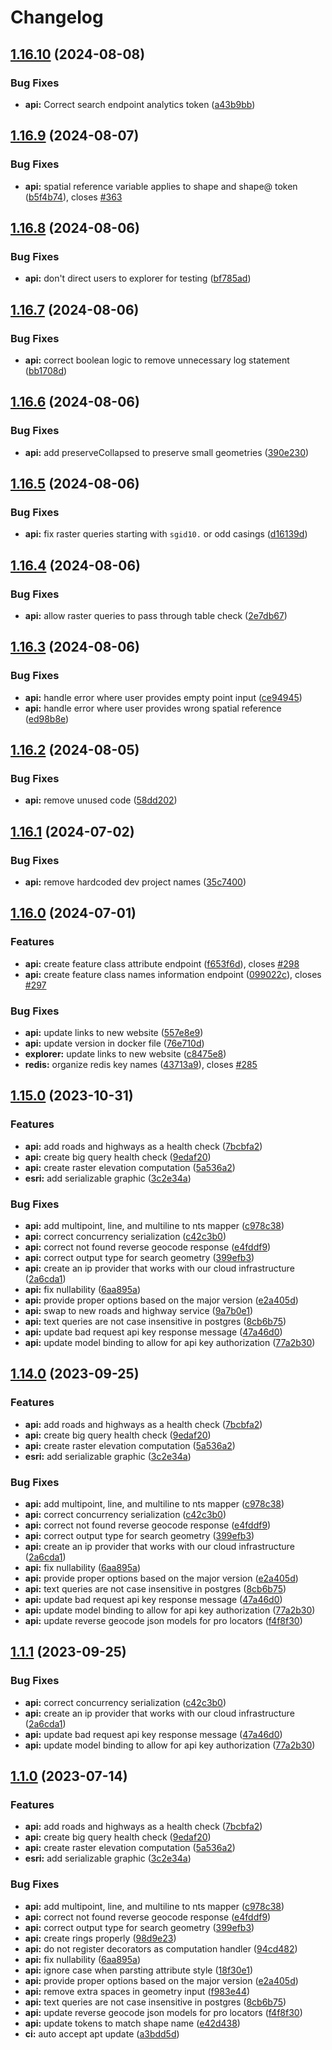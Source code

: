 # Changelog

## [1.16.10](https://github.com/agrc/api.mapserv.utah.gov/compare/api-v1.16.9...api-v1.16.10) (2024-08-08)


### Bug Fixes

* **api:** Correct search endpoint analytics token ([a43b9bb](https://github.com/agrc/api.mapserv.utah.gov/commit/a43b9bbf2d8064ed8444881febc2f1d1cc6f705e))

## [1.16.9](https://github.com/agrc/api.mapserv.utah.gov/compare/api-v1.16.8...api-v1.16.9) (2024-08-07)


### Bug Fixes

* **api:** spatial reference variable applies to shape and shape@ token ([b5f4b74](https://github.com/agrc/api.mapserv.utah.gov/commit/b5f4b74fdc22a5178b17102142197021613a1ced)), closes [#363](https://github.com/agrc/api.mapserv.utah.gov/issues/363)

## [1.16.8](https://github.com/agrc/api.mapserv.utah.gov/compare/api-v1.16.7...api-v1.16.8) (2024-08-06)


### Bug Fixes

* **api:** don't direct users to explorer for testing ([bf785ad](https://github.com/agrc/api.mapserv.utah.gov/commit/bf785ad7136929f19e411b970695e50be98abb56))

## [1.16.7](https://github.com/agrc/api.mapserv.utah.gov/compare/api-v1.16.6...api-v1.16.7) (2024-08-06)


### Bug Fixes

* **api:** correct boolean logic to remove unnecessary log statement ([bb1708d](https://github.com/agrc/api.mapserv.utah.gov/commit/bb1708d99cf77206bdc44392145ea20982d4ee0b))

## [1.16.6](https://github.com/agrc/api.mapserv.utah.gov/compare/api-v1.16.5...api-v1.16.6) (2024-08-06)


### Bug Fixes

* **api:** add preserveCollapsed to preserve small geometries ([390e230](https://github.com/agrc/api.mapserv.utah.gov/commit/390e230e54ec37eff918ea761dafd1ce7dd9528c))

## [1.16.5](https://github.com/agrc/api.mapserv.utah.gov/compare/api-v1.16.4...api-v1.16.5) (2024-08-06)


### Bug Fixes

* **api:** fix raster queries starting with `sgid10.` or odd casings ([d16139d](https://github.com/agrc/api.mapserv.utah.gov/commit/d16139d0fa6596a24d6f9d1b8f330d1e5251cb71))

## [1.16.4](https://github.com/agrc/api.mapserv.utah.gov/compare/api-v1.16.3...api-v1.16.4) (2024-08-06)


### Bug Fixes

* **api:** allow raster queries to pass through table check ([2e7db67](https://github.com/agrc/api.mapserv.utah.gov/commit/2e7db6732da0f11a2f32bf1ba4bd1a58b3adca77))

## [1.16.3](https://github.com/agrc/api.mapserv.utah.gov/compare/api-v1.16.2...api-v1.16.3) (2024-08-06)


### Bug Fixes

* **api:** handle error where user provides empty point input ([ce94945](https://github.com/agrc/api.mapserv.utah.gov/commit/ce949458d167b39740a592656f7e6c0e8e8855f5))
* **api:** handle error where user provides wrong spatial reference ([ed98b8e](https://github.com/agrc/api.mapserv.utah.gov/commit/ed98b8ea57de0aaacf615c8449f5bbfe79b9f7d2))

## [1.16.2](https://github.com/agrc/api.mapserv.utah.gov/compare/api-v1.16.1...api-v1.16.2) (2024-08-05)


### Bug Fixes

* **api:** remove unused code ([58dd202](https://github.com/agrc/api.mapserv.utah.gov/commit/58dd202425a181166c61cafe9d7d8516ec6830c5))

## [1.16.1](https://github.com/agrc/api.mapserv.utah.gov/compare/api-v1.16.0...api-v1.16.1) (2024-07-02)


### Bug Fixes

* **api:** remove hardcoded dev project names ([35c7400](https://github.com/agrc/api.mapserv.utah.gov/commit/35c740077d252d3a9eba821708bc3be82c9d6715))

## [1.16.0](https://github.com/agrc/api.mapserv.utah.gov/compare/api-v1.15.0...api-v1.16.0) (2024-07-01)


### Features

* **api:** create feature class attribute endpoint ([f653f6d](https://github.com/agrc/api.mapserv.utah.gov/commit/f653f6d4e2f29fceb9b0c462139331ea74df6e1b)), closes [#298](https://github.com/agrc/api.mapserv.utah.gov/issues/298)
* **api:** create feature class names information endpoint ([099022c](https://github.com/agrc/api.mapserv.utah.gov/commit/099022c70ed4a0d91eda4cd726b69bad664b71d8)), closes [#297](https://github.com/agrc/api.mapserv.utah.gov/issues/297)


### Bug Fixes

* **api:** update links to new website ([557e8e9](https://github.com/agrc/api.mapserv.utah.gov/commit/557e8e91ab7e38db7dd6cef9a134e9b997642f31))
* **api:** update version in docker file ([76e710d](https://github.com/agrc/api.mapserv.utah.gov/commit/76e710d872007a53ef1685e37cb4d46cb847cf16))
* **explorer:** update links to new website ([c8475e8](https://github.com/agrc/api.mapserv.utah.gov/commit/c8475e88df384105f83bf97e85b3eff9402b9f24))
* **redis:** organize redis key names ([43713a9](https://github.com/agrc/api.mapserv.utah.gov/commit/43713a97f8a062129db24dcbe19d984407c572a1)), closes [#285](https://github.com/agrc/api.mapserv.utah.gov/issues/285)

## [1.15.0](https://github.com/agrc/api.mapserv.utah.gov/compare/api-v1.14.0...api-v1.15.0) (2023-10-31)


### Features

* **api:** add roads and highways as a health check ([7bcbfa2](https://github.com/agrc/api.mapserv.utah.gov/commit/7bcbfa22e8d7492260aab4e24674e2d6dac81443))
* **api:** create big query health check ([9edaf20](https://github.com/agrc/api.mapserv.utah.gov/commit/9edaf2032d1ab52aaf5fde43264752aa9884ee80))
* **api:** create raster elevation computation ([5a536a2](https://github.com/agrc/api.mapserv.utah.gov/commit/5a536a28eaa36ebad16febc7975ef8732be1bc7c))
* **esri:** add serializable graphic ([3c2e34a](https://github.com/agrc/api.mapserv.utah.gov/commit/3c2e34a76e1ca06c1c1c9c25c6ccb13d62fc3f4a))


### Bug Fixes

* **api:** add multipoint, line, and multiline to nts mapper ([c978c38](https://github.com/agrc/api.mapserv.utah.gov/commit/c978c38c20167a2107f182d0d3a8a438500b001b))
* **api:** correct concurrency serialization ([c42c3b0](https://github.com/agrc/api.mapserv.utah.gov/commit/c42c3b0e90afd720f0fd216a15fec281e9c6cd51))
* **api:** correct not found reverse geocode response ([e4fddf9](https://github.com/agrc/api.mapserv.utah.gov/commit/e4fddf9ff3be553115d41cbf8cace9ff56589031))
* **api:** correct output type for search geometry ([399efb3](https://github.com/agrc/api.mapserv.utah.gov/commit/399efb3652eef8665d6871a92512f0e58a0e8231))
* **api:** create an ip provider that works with our cloud infrastructure ([2a6cda1](https://github.com/agrc/api.mapserv.utah.gov/commit/2a6cda171e53642f009753b94471d9acd2a72a0f))
* **api:** fix nullability ([6aa895a](https://github.com/agrc/api.mapserv.utah.gov/commit/6aa895af5ae22e1c003abd39683e7649804aac71))
* **api:** provide proper options based on the major version ([e2a405d](https://github.com/agrc/api.mapserv.utah.gov/commit/e2a405dcfe63125df82d176cb2052b86d208581e))
* **api:** swap to new roads and highway service ([9a7b0e1](https://github.com/agrc/api.mapserv.utah.gov/commit/9a7b0e10403f8d2c909672cae9e14705fdcfb1b4))
* **api:** text queries are not case insensitive in postgres ([8cb6b75](https://github.com/agrc/api.mapserv.utah.gov/commit/8cb6b75635f792afba6a3f50a5e15b0fb00904a5))
* **api:** update bad request api key response message ([47a46d0](https://github.com/agrc/api.mapserv.utah.gov/commit/47a46d079861d1994b5dff982259183743e4efa2))
* **api:** update model binding to allow for api key authorization ([77a2b30](https://github.com/agrc/api.mapserv.utah.gov/commit/77a2b301f557833cb233c18ff676968d7bed56bc))

## [1.14.0](https://github.com/agrc/api.mapserv.utah.gov/compare/api-v1.13.6...api-v1.14.0) (2023-09-25)

### Features

- **api:** add roads and highways as a health check ([7bcbfa2](https://github.com/agrc/api.mapserv.utah.gov/commit/7bcbfa22e8d7492260aab4e24674e2d6dac81443))
- **api:** create big query health check ([9edaf20](https://github.com/agrc/api.mapserv.utah.gov/commit/9edaf2032d1ab52aaf5fde43264752aa9884ee80))
- **api:** create raster elevation computation ([5a536a2](https://github.com/agrc/api.mapserv.utah.gov/commit/5a536a28eaa36ebad16febc7975ef8732be1bc7c))
- **esri:** add serializable graphic ([3c2e34a](https://github.com/agrc/api.mapserv.utah.gov/commit/3c2e34a76e1ca06c1c1c9c25c6ccb13d62fc3f4a))

### Bug Fixes

- **api:** add multipoint, line, and multiline to nts mapper ([c978c38](https://github.com/agrc/api.mapserv.utah.gov/commit/c978c38c20167a2107f182d0d3a8a438500b001b))
- **api:** correct concurrency serialization ([c42c3b0](https://github.com/agrc/api.mapserv.utah.gov/commit/c42c3b0e90afd720f0fd216a15fec281e9c6cd51))
- **api:** correct not found reverse geocode response ([e4fddf9](https://github.com/agrc/api.mapserv.utah.gov/commit/e4fddf9ff3be553115d41cbf8cace9ff56589031))
- **api:** correct output type for search geometry ([399efb3](https://github.com/agrc/api.mapserv.utah.gov/commit/399efb3652eef8665d6871a92512f0e58a0e8231))
- **api:** create an ip provider that works with our cloud infrastructure ([2a6cda1](https://github.com/agrc/api.mapserv.utah.gov/commit/2a6cda171e53642f009753b94471d9acd2a72a0f))
- **api:** fix nullability ([6aa895a](https://github.com/agrc/api.mapserv.utah.gov/commit/6aa895af5ae22e1c003abd39683e7649804aac71))
- **api:** provide proper options based on the major version ([e2a405d](https://github.com/agrc/api.mapserv.utah.gov/commit/e2a405dcfe63125df82d176cb2052b86d208581e))
- **api:** text queries are not case insensitive in postgres ([8cb6b75](https://github.com/agrc/api.mapserv.utah.gov/commit/8cb6b75635f792afba6a3f50a5e15b0fb00904a5))
- **api:** update bad request api key response message ([47a46d0](https://github.com/agrc/api.mapserv.utah.gov/commit/47a46d079861d1994b5dff982259183743e4efa2))
- **api:** update model binding to allow for api key authorization ([77a2b30](https://github.com/agrc/api.mapserv.utah.gov/commit/77a2b301f557833cb233c18ff676968d7bed56bc))
- **api:** update reverse geocode json models for pro locators ([f4f8f30](https://github.com/agrc/api.mapserv.utah.gov/commit/f4f8f30e3ad8ad385b120d87c3f96a74ddc0d795))

## [1.1.1](https://github.com/agrc/api.mapserv.utah.gov/compare/api-v1.1.0...api-v1.1.1) (2023-09-25)

### Bug Fixes

- **api:** correct concurrency serialization ([c42c3b0](https://github.com/agrc/api.mapserv.utah.gov/commit/c42c3b0e90afd720f0fd216a15fec281e9c6cd51))
- **api:** create an ip provider that works with our cloud infrastructure ([2a6cda1](https://github.com/agrc/api.mapserv.utah.gov/commit/2a6cda171e53642f009753b94471d9acd2a72a0f))
- **api:** update bad request api key response message ([47a46d0](https://github.com/agrc/api.mapserv.utah.gov/commit/47a46d079861d1994b5dff982259183743e4efa2))
- **api:** update model binding to allow for api key authorization ([77a2b30](https://github.com/agrc/api.mapserv.utah.gov/commit/77a2b301f557833cb233c18ff676968d7bed56bc))

## [1.1.0](https://github.com/agrc/api.mapserv.utah.gov/compare/api-v1.0.0...api-v1.1.0) (2023-07-14)

### Features

- **api:** add roads and highways as a health check ([7bcbfa2](https://github.com/agrc/api.mapserv.utah.gov/commit/7bcbfa22e8d7492260aab4e24674e2d6dac81443))
- **api:** create big query health check ([9edaf20](https://github.com/agrc/api.mapserv.utah.gov/commit/9edaf2032d1ab52aaf5fde43264752aa9884ee80))
- **api:** create raster elevation computation ([5a536a2](https://github.com/agrc/api.mapserv.utah.gov/commit/5a536a28eaa36ebad16febc7975ef8732be1bc7c))
- **esri:** add serializable graphic ([3c2e34a](https://github.com/agrc/api.mapserv.utah.gov/commit/3c2e34a76e1ca06c1c1c9c25c6ccb13d62fc3f4a))

### Bug Fixes

- **api:** add multipoint, line, and multiline to nts mapper ([c978c38](https://github.com/agrc/api.mapserv.utah.gov/commit/c978c38c20167a2107f182d0d3a8a438500b001b))
- **api:** correct not found reverse geocode response ([e4fddf9](https://github.com/agrc/api.mapserv.utah.gov/commit/e4fddf9ff3be553115d41cbf8cace9ff56589031))
- **api:** correct output type for search geometry ([399efb3](https://github.com/agrc/api.mapserv.utah.gov/commit/399efb3652eef8665d6871a92512f0e58a0e8231))
- **api:** create rings properly ([98d9e23](https://github.com/agrc/api.mapserv.utah.gov/commit/98d9e2398964e6af6c8255179883e7ebcbfda8d6))
- **api:** do not register decorators as computation handler ([94cd482](https://github.com/agrc/api.mapserv.utah.gov/commit/94cd482ee96b6628afcef385e07f78ae36c3f489))
- **api:** fix nullability ([6aa895a](https://github.com/agrc/api.mapserv.utah.gov/commit/6aa895af5ae22e1c003abd39683e7649804aac71))
- **api:** ignore case when parsting attribute style ([18f30e1](https://github.com/agrc/api.mapserv.utah.gov/commit/18f30e1a2d41cc852788d91d1864a1f246df2451))
- **api:** provide proper options based on the major version ([e2a405d](https://github.com/agrc/api.mapserv.utah.gov/commit/e2a405dcfe63125df82d176cb2052b86d208581e))
- **api:** remove extra spaces in geometry input ([f983e44](https://github.com/agrc/api.mapserv.utah.gov/commit/f983e4418a6043dcbad12baa82cef0451ef33553))
- **api:** text queries are not case insensitive in postgres ([8cb6b75](https://github.com/agrc/api.mapserv.utah.gov/commit/8cb6b75635f792afba6a3f50a5e15b0fb00904a5))
- **api:** update reverse geocode json models for pro locators ([f4f8f30](https://github.com/agrc/api.mapserv.utah.gov/commit/f4f8f30e3ad8ad385b120d87c3f96a74ddc0d795))
- **api:** update tokens to match shape name ([e42d438](https://github.com/agrc/api.mapserv.utah.gov/commit/e42d438bf64b7381da9cbe64b4dec220398b200c))
- **ci:** auto accept apt update ([a3bdd5d](https://github.com/agrc/api.mapserv.utah.gov/commit/a3bdd5d52acde97a0ce290142bd730269eb35f31))

